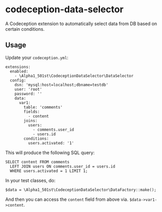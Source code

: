 # codeception-data-selector
A Codeception extension to automatically select data from DB based on certain conditions.

## Usage

Update your `codeception.yml`:

    extensions:
      enabled:
        - \Alpha1_501st\CodeceptionDataSelector\DataSelector
      config:
        dsn: 'mysql:host=localhost;dbname=testdb'
        user: 'root'
        password: ''
        data:
          var1:
            table: 'comments'
            fields:
              - content
            joins:
              users:
                - comments.user_id
                - users.id
            conditions:
              users.activated: '1'

This will produce the following SQL query:

    SELECT content FROM comments
      LEFT JOIN users ON comments.user_id = users.id
      WHERE users.activated = 1 LIMIT 1;

In your test classes, do:

    $data = \Alpha1_501st\CodeceptionDataSelector\DataFactory::make();

And then you can access the `content` field from above via. `$data->var1->content`.
